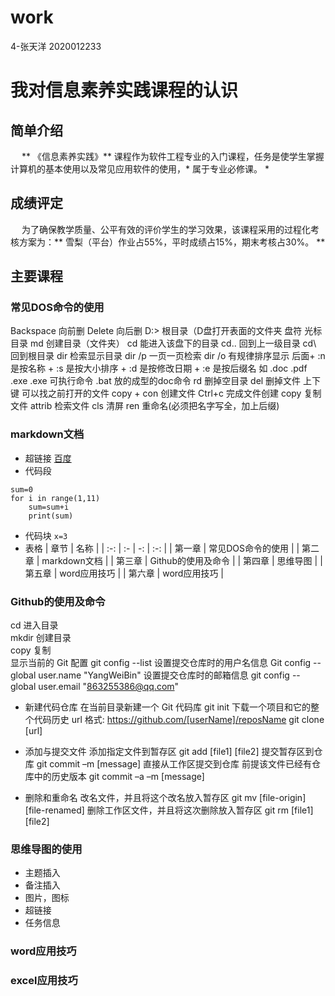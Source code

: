 # work
4-张天洋   2020012233
# 我对信息素养实践课程的认识
## 简单介绍
&emsp;  ** 《信息素养实践》** 课程作为软件工程专业的入门课程，任务是使学生掌握计算机的基本使用以及常见应用软件的使用，* 属于专业必修课。 *

## 成绩评定
&emsp;  为了确保教学质量、公平有效的评价学生的学习效果，该课程采用的过程化考核方案为：** 雪梨（平台）作业占55%，平时成绩占15%，期末考核占30%。 **

## 主要课程
### 常见DOS命令的使用
Backspace   向前删
Delete       向后删
D:\>    根目录（D盘打开表面的文件夹
盘符   光标  目录
md      创建目录（文件夹）
cd       能进入该盘下的目录
cd..      回到上一级目录
cd\       回到根目录
dir       检索显示目录
dir /p     一页一页检索
dir /o     有规律排序显示    后面+ :n  是按名称
                                + :s   是按大小排序
                                + :d   是按修改日期
                                + :e   是按后缀名  如 .doc   .pdf  .exe
.exe     可执行命令
.bat     放的成型的doc命令
rd       删掉空目录
del      删掉文件
上下键  可以找之前打开的文件
copy + con  创建文件
Ctrl+c   完成文件创建
copy        复制文件
attrib        检索文件
cls         清屏
ren         重命名(必须把名字写全，加上后缀)
### markdown文档
- 超链接  [百度](https://www.baidu.com)
- 代码段
```
sum=0
for i in range(1,11)
    sum=sum+i
    print(sum)
```
-  代码块   ` x=3 `
-  表格
| 章节 | 名称 |
| :-: | :- | -: | :-: |
| 第一章 | 常见DOS命令的使用 |
| 第二章 | markdown文档 |
| 第三章 | Github的使用及命令 |
| 第四章 | 思维导图 |
| 第五章 | word应用技巧 |
| 第六章 | word应用技巧 |

### Github的使用及命令
cd  进入目录              
mkdir  创建目录    
copy  复制  
显示当前的 Git 配置
git config --list
设置提交仓库时的用户名信息
Git  config  --global  user.name  "YangWeiBin" 
设置提交仓库时的邮箱信息
git  config  --global  user.email   "863255386@qq.com"
* 新建代码仓库
在当前目录新建一个 Git 代码库
git init
下载一个项目和它的整个代码历史
 url 格式: https://github.com/[userName]/reposName
git clone [url]
- 添加与提交文件
添加指定文件到暂存区
git add [file1] [file2]
提交暂存区到仓库
git commit –m [message]
 直接从工作区提交到仓库
 前提该文件已经有仓库中的历史版本
git commit –a –m [message]
+ 删除和重命名
 改名文件，并且将这个改名放入暂存区
git mv [file-origin] [file-renamed]
删除工作区文件，并且将这次删除放入暂存区
git rm [file1][file2]

### 思维导图的使用
+ 主题插入
+ 备注插入
+ 图片，图标
+ 超链接
+ 任务信息 
### word应用技巧
### excel应用技巧
